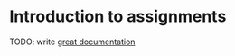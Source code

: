# Introduction to assignments

TODO: write [great documentation](http://jacobian.org/writing/great-documentation/what-to-write/)
